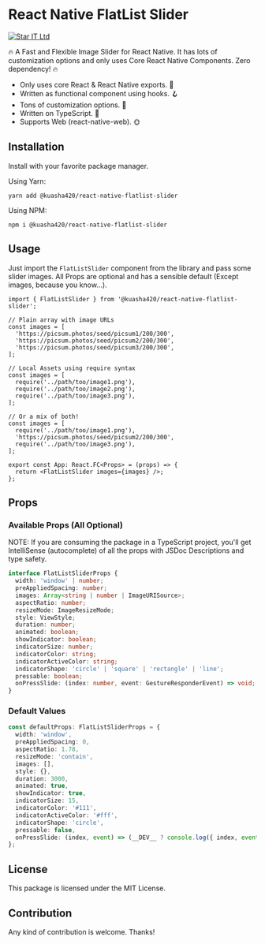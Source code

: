 # React Native FlatList Slider

[![Star IT Ltd](https://staritltd.com/wp-content/uploads/2019/10/Web_Logo_of_Star_IT_158x80.png)](https://staritltd.com)

🔥 A Fast and Flexible Image Slider for React Native. It has lots of customization options and only uses Core React Native Components. Zero dependency! 🔥

- Only uses core React & React Native exports. 🚀
- Written as functional component using hooks. 🪝
- Tons of customization options. 👗
- Written on TypeScript. 🔵
- Supports Web (react-native-web). 🌞

## Installation

Install with your favorite package manager.

Using Yarn:

```
yarn add @kuasha420/react-native-flatlist-slider
```

Using NPM:

```
npm i @kuasha420/react-native-flatlist-slider
```

## Usage

Just import the `FlatListSlider` component from the library and pass some slider images. All Props are optional and has a sensible default (Except images, because you know...).

```tsx
import { FlatListSlider } from '@kuasha420/react-native-flatlist-slider';

// Plain array with image URLs
const images = [
  'https://picsum.photos/seed/picsum1/200/300',
  'https://picsum.photos/seed/picsum2/200/300',
  'https://picsum.photos/seed/picsum3/200/300',
];

// Local Assets using require syntax
const images = [
  require('../path/too/image1.png'),
  require('../path/too/image2.png'),
  require('../path/too/image3.png'),
];

// Or a mix of both!
const images = [
  require('../path/too/image1.png'),
  'https://picsum.photos/seed/picsum2/200/300',
  require('../path/too/image3.png'),
];

export const App: React.FC<Props> = (props) => {
  return <FlatListSlider images={images} />;
};
```

## Props

### Available Props (All Optional)

NOTE: If you are consuming the package in a TypeScript project, you'll get IntelliSense (autocomplete) of all the props with JSDoc Descriptions and type safety.

```ts
interface FlatListSliderProps {
  width: 'window' | number;
  preAppliedSpacing: number;
  images: Array<string | number | ImageURISource>;
  aspectRatio: number;
  resizeMode: ImageResizeMode;
  style: ViewStyle;
  duration: number;
  animated: boolean;
  showIndicator: boolean;
  indicatorSize: number;
  indicatorColor: string;
  indicatorActiveColor: string;
  indicatorShape: 'circle' | 'square' | 'rectangle' | 'line';
  pressable: boolean;
  onPressSlide: (index: number, event: GestureResponderEvent) => void;
}
```

### Default Values

```ts
const defaultProps: FlatListSliderProps = {
  width: 'window',
  preAppliedSpacing: 0,
  aspectRatio: 1.78,
  resizeMode: 'contain',
  images: [],
  style: {},
  duration: 3000,
  animated: true,
  showIndicator: true,
  indicatorSize: 15,
  indicatorColor: '#111',
  indicatorActiveColor: '#fff',
  indicatorShape: 'circle',
  pressable: false,
  onPressSlide: (index, event) => (__DEV__ ? console.log({ index, event }) : console.log(index)),
};
```

## License

This package is licensed under the MIT License.

## Contribution

Any kind of contribution is welcome. Thanks!

